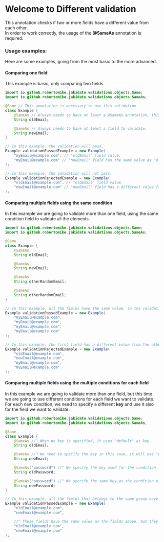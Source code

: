 # Welcome to Different validation

This annotation checks if two or more fields have a different value from each other.
<br>In order to work correctly, the usage of the <b>@SameAs</b> annotation is required.

### Usage examples:

Here are some examples, going from the most basic to the more advanced.

#### Comparing one field

This example is basic, only comparing two fields

```java
import io.github.robertomike.jakidate.validations.objects.Same;
import io.github.robertomike.jakidate.validations.objects.SameAs;

@Same // This annotation is necessary to use this validation 
class Example {
    @SameAs // Always needs to have at least a @SameAs annotation, this will be our condition field.
    String oldEmail;

    @SameAs // Always needs to have at least a field to validate.
    String newEmail;
}

// In this example, the validation will pass.
Example validationPassedExample = new Example(
    "myEmail@example.com", // "oldEmail" field value.
    "myEmail@example.com" // "newEmail" field has the same value as "oldEmail" field, so the validation will pass.
);

// In this example, the validation will not pass.
Example validationRejectedExample = new Example(
    "oldEmail@example.com", // "oldEmail" field value.
    "newEmail@example.com" // "newEmail" field has a different value from "oldEmail" field, so the validation will not pass.
);
```

#### Comparing multiple fields using the same condition

In this example we are going to validate more than one field, using the same condition field to validate all the elements.

```java
import io.github.robertomike.jakidate.validations.objects.Same;
import io.github.robertomike.jakidate.validations.objects.SameAs;

@Same
class Example {
    @SameAs
    String oldEmail;

    @SameAs
    String newEmail;

    @SameAs
    String otherRandomEmail;

    @SameAs
    String otherRandomEmail;
}

// In this example, all the fields have the same value, so the validation will pass.
Example validationPassedExample = new Example(
    "myEmail@example.com",
    "myEmail@example.com",
    "myEmail@example.com",
    "myEmail@example.com"
);

// In this example, the first field has a different value from the others, so the validation will not pass and an error message will be added, indicating the fields name that have different values.
Example validationRejectedExample = new Example(
    "oldEmail@example.com",
    "newEmail@example.com",
    "myEmail@example.com",
    "myEmail@example.com"
);
```

#### Comparing multiple fields using the multiple conditions for each field

In this example we are going to validate more than one field, but this time we are going to use different conditions for each field we want to validate.
<br> For each new condition, we need to specify a different <b>key</b> and use it also for the field we want to validate.

```java
import io.github.robertomike.jakidate.validations.objects.Same;
import io.github.robertomike.jakidate.validations.objects.SameAs;

@Same
class Example {
    @SameAs //^ When no key is specified, it uses "default" as key.
    String oldEmail;

    @SameAs //^ No need to specify the key in this case, it will use "default".
    String newEmail;

    @SameAs("password") //^ We specify the key used for the condition field.
    String oldPassword;

    @SameAs("password") //^ We specify the same key as the condition used to validate this field.
    String newPassword;
}

// In this example, all the fields that belongs to the same group have different values, so the validation will pass.
Example validationPassedExample = new Example(
    "oldEmail@example.com",
    "newEmail@example.com",

    //^ These fields have the same value as the fields above, but they belong to a different group, so the validation will pass.
    "oldEmail@example.com",
    "newEmail@example.com"
);
```